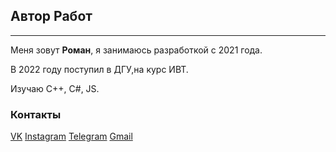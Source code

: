 ## Автор Работ
***
Меня зовут **Роман**, я занимаюсь разработкой с 2021 года.

В 2022 году поступил в ДГУ,на курс ИВТ.

Изучаю С++, С#, JS.

### __Контакты__
[VK](https://vk.com/relmontov)
[Instagram](https://www.instagram.com/p/Cc0yk2KNntR_ka35FH--mGbXx-sRMoNZ87gexg0/?igshid=YmMyMTA2M2Y=)
[Telegram](https://t.me/Relmontov)
[Gmail](relmontovro@gmail.com)

